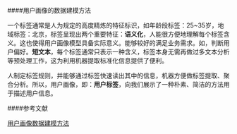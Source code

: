 ####用户画像的数据建模方法

一个标签通常是人为规定的高度精炼的特征标识，如年龄段标签：25~35岁，地域标签：北京，标签呈现出两个重要特征：**语义化**，人能很方便地理解每个标签含义。这也使得用户画像模型具备实际意义。能够较好的满足业务需求。如，判断用户偏好。**短文本**，每个标签通常只表示一种含义，标签本身无需再做过多文本分析等预处理工作，这为利用机器提取标准化信息提供了便利。

人制定标签规则，并能够通过标签快速读出其中的信息，机器方便做标签提取、聚合分析。所以，用户画像，即：**用户标签**，向我们展示了一种朴素、简洁的方法用于描述用户信息。



####参考文献

[用户画像数据建模方法](http://blog.baifendian.com/?p=8015)